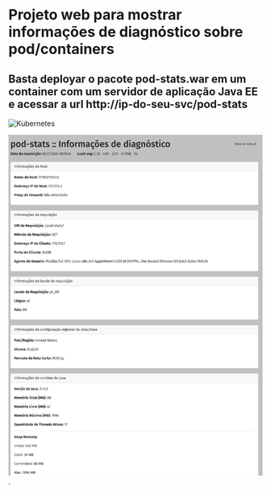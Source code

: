 # Projeto web para mostrar informações de diagnóstico sobre pod/containers

## Basta deployar o pacote pod-stats.war em um container com um servidor de aplicação Java EE e acessar a url http://ip-do-seu-svc/pod-stats

![Kubernetes](https://img.shields.io/badge/kubernetes-%23326ce5.svg?style=for-the-badge&logo=kubernetes&logoColor=white)

![alt text for screen readers](screen.png "Exemplo de tela do portal").

